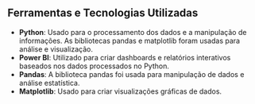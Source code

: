 ## Ferramentas e Tecnologias Utilizadas

- **Python**: Usado para o processamento dos dados e a manipulação de informações. As bibliotecas pandas e matplotlib foram usadas para análise e visualização.
- **Power BI**: Utilizado para criar dashboards e relatórios interativos baseados nos dados processados no Python.
- **Pandas**: A biblioteca pandas foi usada para manipulação de dados e análise estatística.
- **Matplotlib**: Usado para criar visualizações gráficas de dados.
